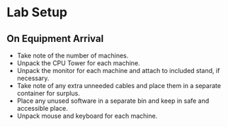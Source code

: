 # Lab Setup

## On Equipment Arrival

*   Take note of the number of machines.
*   Unpack the CPU Tower for each machine.
*   Unpack the monitor for each machine and attach to included stand, if necessary.
*   Take note of any extra unneeded cables and place them in a separate container for surplus.
*   Place any unused software in a separate bin and keep in safe and accessible place.
*   Unpack mouse and keyboard for each machine.